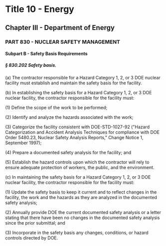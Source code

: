 
# Title 10 - Energy
## Chapter III - Department of Energy
### PART 830 - NUCLEAR SAFETY MANAGEMENT
#### Subpart B - Safety Basis Requirements
##### § 830.202 Safety basis.

(a) The contractor responsible for a Hazard Category 1, 2, or 3 DOE nuclear facility must establish and maintain the safety basis for the facility.

(b) In establishing the safety basis for a Hazard Category 1, 2, or 3 DOE nuclear facility, the contractor responsible for the facility must:

(1) Define the scope of the work to be performed;

(2) Identify and analyze the hazards associated with the work;

(3) Categorize the facility consistent with DOE-STD-1027-92 ("Hazard Categorization and Accident Analysis Techniques for compliance with DOE Order 5480.23, Nuclear Safety Analysis Reports," Change Notice 1, September 1997);

(4) Prepare a documented safety analysis for the facility; and

(5) Establish the hazard controls upon which the contractor will rely to ensure adequate protection of workers, the public, and the environment.

(c) In maintaining the safety basis for a Hazard Category 1, 2, or 3 DOE nuclear facility, the contractor responsible for the facility must:

(1) Update the safety basis to keep it current and to reflect changes in the facility, the work and the hazards as they are analyzed in the documented safety analysis;

(2) Annually provide DOE the current documented safety analysis or a letter stating that there have been no changes in the documented safety analysis since the prior submittal; and

(3) Incorporate in the safety basis any changes, conditions, or hazard controls directed by DOE.
